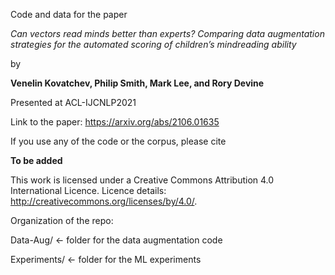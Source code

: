 Code and data for the paper 

*Can vectors read minds better than experts? Comparing data augmentation strategies for the automated scoring of children’s mindreading ability*

by

**Venelin Kovatchev, Philip Smith, Mark Lee, and Rory Devine**

Presented at ACL-IJCNLP2021

Link to the paper: https://arxiv.org/abs/2106.01635 

If you use any of the code or the corpus, please cite

**To be added**


This work is licensed under a Creative Commons Attribution 4.0 International Licence.
Licence details: http://creativecommons.org/licenses/by/4.0/.


Organization of the repo:

Data-Aug/ <- folder for the data augmentation code

Experiments/ <- folder for the ML experiments
